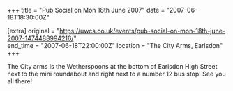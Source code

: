 +++
title = "Pub Social on Mon 18th June 2007"
date = "2007-06-18T18:30:00Z"

[extra]
original = "https://uwcs.co.uk/events/pub-social-on-mon-18th-june-2007-1474488994216/"    
end_time = "2007-06-18T22:00:00Z"
location = "The City Arms, Earlsdon"
+++

The City arms is the Wetherspoons at the bottom of Earlsdon High Street next to the mini roundabout and right next to a number 12 bus stop\! See you all there\!


